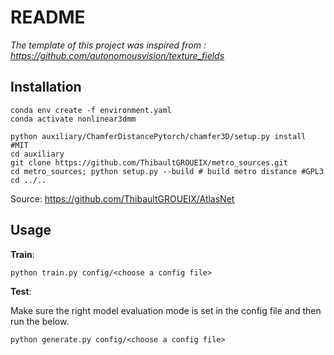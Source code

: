 # README

*The template of this project was inspired from : https://github.com/autonomousvision/texture_fields*

## Installation

````
conda env create -f environment.yaml
conda activate nonlinear3dmm
````

````
python auxiliary/ChamferDistancePytorch/chamfer3D/setup.py install #MIT
cd auxiliary
git clone https://github.com/ThibaultGROUEIX/metro_sources.git
cd metro_sources; python setup.py --build # build metro distance #GPL3
cd ../..
````

Source: https://github.com/ThibaultGROUEIX/AtlasNet


## Usage

**Train**:

````
python train.py config/<choose a config file>

````

**Test**:

Make sure the right model evaluation mode is set in the config file and then run the below.

````
python generate.py config/<choose a config file>

````